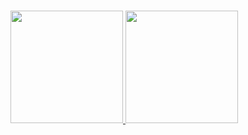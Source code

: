 ###  

<div>
  <a href="https://github.com/Vinieduardovieira">
  <img height="180em" src="https://github-readme-stats.vercel.app/api?username=Vinieduardovieira&show_icons=true&theme=dracula&include_all_commits=true&count_private=true"/>
  <img height="180em" src="https://github-readme-stats.vercel.app/api/top-langs/?username=Vinieduardovieira&layout=compact&langs_count=7&theme=dracula"/>
</div>
